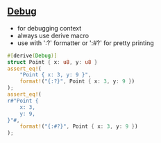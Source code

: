 ## [Debug](https://doc.rust-lang.org/std/fmt/trait.Debug.html)

* for debugging context
* always use derive macro
* use with ':?' formatter or ':#?' for pretty printing

```rust
#[derive(Debug)]
struct Point { x: u8, y: u8 }
assert_eq!(
    "Point { x: 3, y: 9 }",
    format!("{:?}", Point { x: 3, y: 9 })
);
assert_eq!(
r#"Point {
    x: 3,
    y: 9,
}"#,
    format!("{:#?}", Point { x: 3, y: 9 })
);
```